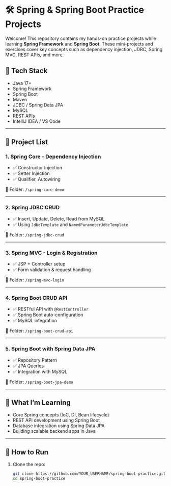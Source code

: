 # 🛠️ Spring & Spring Boot Practice Projects

Welcome! This repository contains my hands-on practice projects while learning **Spring Framework** and **Spring Boot**. These mini-projects and exercises cover key concepts such as dependency injection, JDBC, Spring MVC, REST APIs, and more.

## 🚀 Tech Stack

- Java 17+
- Spring Framework
- Spring Boot
- Maven
- JDBC / Spring Data JPA
- MySQL
- REST APIs
- IntelliJ IDEA / VS Code

---

## 📂 Project List

### 1. Spring Core - Dependency Injection
- ✅ Constructor Injection
- ✅ Setter Injection
- ✅ Qualifier, Autowiring

📁 Folder: `/spring-core-demo`

---

### 2. Spring JDBC CRUD
- ✅ Insert, Update, Delete, Read from MySQL
- ✅ Using `JdbcTemplate` and `NamedParameterJdbcTemplate`

📁 Folder: `/spring-jdbc-crud`

---

### 3. Spring MVC - Login & Registration
- ✅ JSP + Controller setup
- ✅ Form validation & request handling

📁 Folder: `/spring-mvc-login`

---

### 4. Spring Boot CRUD API
- ✅ RESTful API with `@RestController`
- ✅ Spring Boot auto-configuration
- ✅ MySQL integration

📁 Folder: `/spring-boot-crud-api`

---

### 5. Spring Boot with Spring Data JPA
- ✅ Repository Pattern
- ✅ JPA Queries
- ✅ Integration with MySQL

📁 Folder: `/spring-boot-jpa-demo`

---

## 🧠 What I’m Learning

- Core Spring concepts (IoC, DI, Bean lifecycle)
- REST API development using Spring Boot
- Database integration using Spring Data JPA
- Building scalable backend apps in Java

---

## 📌 How to Run

1. Clone the repo:
   ```bash
   git clone https://github.com/YOUR_USERNAME/spring-boot-practice.git
   cd spring-boot-practice
